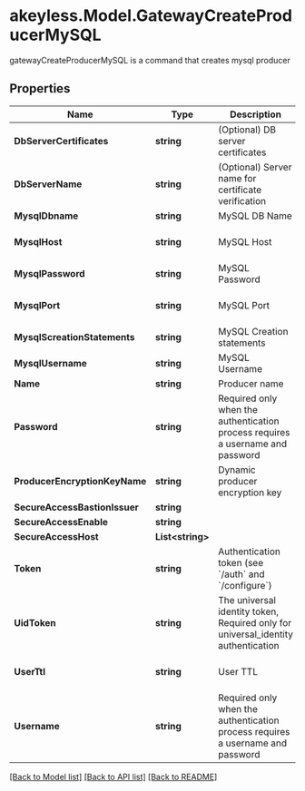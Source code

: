 # akeyless.Model.GatewayCreateProducerMySQL
gatewayCreateProducerMySQL is a command that creates mysql producer
## Properties

Name | Type | Description | Notes
------------ | ------------- | ------------- | -------------
**DbServerCertificates** | **string** | (Optional) DB server certificates | [optional] 
**DbServerName** | **string** | (Optional) Server name for certificate verification | [optional] 
**MysqlDbname** | **string** | MySQL DB Name | 
**MysqlHost** | **string** | MySQL Host | [optional] [default to "127.0.0.1"]
**MysqlPassword** | **string** | MySQL Password | 
**MysqlPort** | **string** | MySQL Port | [optional] [default to "3306"]
**MysqlScreationStatements** | **string** | MySQL Creation statements | [optional] 
**MysqlUsername** | **string** | MySQL Username | 
**Name** | **string** | Producer name | 
**Password** | **string** | Required only when the authentication process requires a username and password | [optional] 
**ProducerEncryptionKeyName** | **string** | Dynamic producer encryption key | [optional] 
**SecureAccessBastionIssuer** | **string** |  | [optional] 
**SecureAccessEnable** | **string** |  | [optional] 
**SecureAccessHost** | **List&lt;string&gt;** |  | [optional] 
**Token** | **string** | Authentication token (see &#x60;/auth&#x60; and &#x60;/configure&#x60;) | [optional] 
**UidToken** | **string** | The universal identity token, Required only for universal_identity authentication | [optional] 
**UserTtl** | **string** | User TTL | [optional] [default to "60m"]
**Username** | **string** | Required only when the authentication process requires a username and password | [optional] 

[[Back to Model list]](../README.md#documentation-for-models) [[Back to API list]](../README.md#documentation-for-api-endpoints) [[Back to README]](../README.md)

